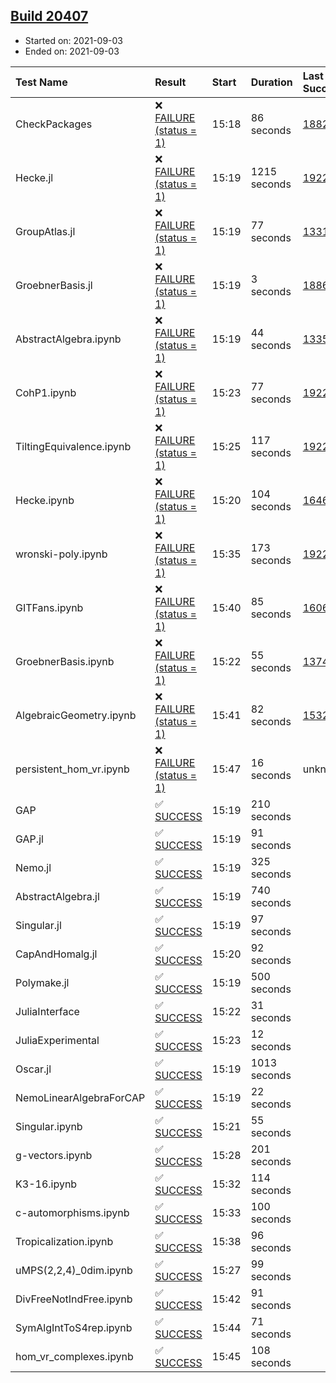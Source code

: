 ## [Build 20407](https://oscarci.mathematik.uni-kl.de/job/oscar/20407/)

* Started on: 2021-09-03
* Ended on: 2021-09-03

| Test Name    | Result | Start | Duration | Last Success | First Failure |
|:-------------|:-------|:------|:---------|:-------------|:--------------|
| CheckPackages | ❌ [FAILURE (status = 1)](https://oscarci.mathematik.uni-kl.de/job/oscar/20407/artifact/logs/build-20407/CheckPackages.log) | 15:18 | 86 seconds | [18822](https://oscarci.mathematik.uni-kl.de/job/oscar/18822/) | [18823](https://oscarci.mathematik.uni-kl.de/job/oscar/18823/) |
| Hecke.jl | ❌ [FAILURE (status = 1)](https://oscarci.mathematik.uni-kl.de/job/oscar/20407/artifact/logs/build-20407/Hecke.jl.log) | 15:19 | 1215 seconds | [19222](https://oscarci.mathematik.uni-kl.de/job/oscar/19222/) | [20152](https://oscarci.mathematik.uni-kl.de/job/oscar/20152/) |
| GroupAtlas.jl | ❌ [FAILURE (status = 1)](https://oscarci.mathematik.uni-kl.de/job/oscar/20407/artifact/logs/build-20407/GroupAtlas.jl.log) | 15:19 | 77 seconds | [13311](https://oscarci.mathematik.uni-kl.de/job/oscar/13311/) | [13312](https://oscarci.mathematik.uni-kl.de/job/oscar/13312/) |
| GroebnerBasis.jl | ❌ [FAILURE (status = 1)](https://oscarci.mathematik.uni-kl.de/job/oscar/20407/artifact/logs/build-20407/GroebnerBasis.jl.log) | 15:19 | 3 seconds | [18864](https://oscarci.mathematik.uni-kl.de/job/oscar/18864/) | [18865](https://oscarci.mathematik.uni-kl.de/job/oscar/18865/) |
| AbstractAlgebra.ipynb | ❌ [FAILURE (status = 1)](https://oscarci.mathematik.uni-kl.de/job/oscar/20407/artifact/logs/build-20407/AbstractAlgebra.ipynb.log) | 15:19 | 44 seconds | [13355](https://oscarci.mathematik.uni-kl.de/job/oscar/13355/) | [13356](https://oscarci.mathematik.uni-kl.de/job/oscar/13356/) |
| CohP1.ipynb | ❌ [FAILURE (status = 1)](https://oscarci.mathematik.uni-kl.de/job/oscar/20407/artifact/logs/build-20407/CohP1.ipynb.log) | 15:23 | 77 seconds | [19222](https://oscarci.mathematik.uni-kl.de/job/oscar/19222/) | [20152](https://oscarci.mathematik.uni-kl.de/job/oscar/20152/) |
| TiltingEquivalence.ipynb | ❌ [FAILURE (status = 1)](https://oscarci.mathematik.uni-kl.de/job/oscar/20407/artifact/logs/build-20407/TiltingEquivalence.ipynb.log) | 15:25 | 117 seconds | [19222](https://oscarci.mathematik.uni-kl.de/job/oscar/19222/) | [20152](https://oscarci.mathematik.uni-kl.de/job/oscar/20152/) |
| Hecke.ipynb | ❌ [FAILURE (status = 1)](https://oscarci.mathematik.uni-kl.de/job/oscar/20407/artifact/logs/build-20407/Hecke.ipynb.log) | 15:20 | 104 seconds | [16463](https://oscarci.mathematik.uni-kl.de/job/oscar/16463/) | [16464](https://oscarci.mathematik.uni-kl.de/job/oscar/16464/) |
| wronski-poly.ipynb | ❌ [FAILURE (status = 1)](https://oscarci.mathematik.uni-kl.de/job/oscar/20407/artifact/logs/build-20407/wronski-poly.ipynb.log) | 15:35 | 173 seconds | [19222](https://oscarci.mathematik.uni-kl.de/job/oscar/19222/) | [20152](https://oscarci.mathematik.uni-kl.de/job/oscar/20152/) |
| GITFans.ipynb | ❌ [FAILURE (status = 1)](https://oscarci.mathematik.uni-kl.de/job/oscar/20407/artifact/logs/build-20407/GITFans.ipynb.log) | 15:40 | 85 seconds | [16068](https://oscarci.mathematik.uni-kl.de/job/oscar/16068/) | [16069](https://oscarci.mathematik.uni-kl.de/job/oscar/16069/) |
| GroebnerBasis.ipynb | ❌ [FAILURE (status = 1)](https://oscarci.mathematik.uni-kl.de/job/oscar/20407/artifact/logs/build-20407/GroebnerBasis.ipynb.log) | 15:22 | 55 seconds | [13748](https://oscarci.mathematik.uni-kl.de/job/oscar/13748/) | [13749](https://oscarci.mathematik.uni-kl.de/job/oscar/13749/) |
| AlgebraicGeometry.ipynb | ❌ [FAILURE (status = 1)](https://oscarci.mathematik.uni-kl.de/job/oscar/20407/artifact/logs/build-20407/AlgebraicGeometry.ipynb.log) | 15:41 | 82 seconds | [15322](https://oscarci.mathematik.uni-kl.de/job/oscar/15322/) | [15323](https://oscarci.mathematik.uni-kl.de/job/oscar/15323/) |
| persistent_hom_vr.ipynb | ❌ [FAILURE (status = 1)](https://oscarci.mathematik.uni-kl.de/job/oscar/20407/artifact/logs/build-20407/persistent_hom_vr.ipynb.log) | 15:47 | 16 seconds | unknown | unknown |
| GAP | ✅ [SUCCESS](https://oscarci.mathematik.uni-kl.de/job/oscar/20407/artifact/logs/build-20407/GAP.log) | 15:19 | 210 seconds |  |  |
| GAP.jl | ✅ [SUCCESS](https://oscarci.mathematik.uni-kl.de/job/oscar/20407/artifact/logs/build-20407/GAP.jl.log) | 15:19 | 91 seconds |  |  |
| Nemo.jl | ✅ [SUCCESS](https://oscarci.mathematik.uni-kl.de/job/oscar/20407/artifact/logs/build-20407/Nemo.jl.log) | 15:19 | 325 seconds |  |  |
| AbstractAlgebra.jl | ✅ [SUCCESS](https://oscarci.mathematik.uni-kl.de/job/oscar/20407/artifact/logs/build-20407/AbstractAlgebra.jl.log) | 15:19 | 740 seconds |  |  |
| Singular.jl | ✅ [SUCCESS](https://oscarci.mathematik.uni-kl.de/job/oscar/20407/artifact/logs/build-20407/Singular.jl.log) | 15:19 | 97 seconds |  |  |
| CapAndHomalg.jl | ✅ [SUCCESS](https://oscarci.mathematik.uni-kl.de/job/oscar/20407/artifact/logs/build-20407/CapAndHomalg.jl.log) | 15:20 | 92 seconds |  |  |
| Polymake.jl | ✅ [SUCCESS](https://oscarci.mathematik.uni-kl.de/job/oscar/20407/artifact/logs/build-20407/Polymake.jl.log) | 15:19 | 500 seconds |  |  |
| JuliaInterface | ✅ [SUCCESS](https://oscarci.mathematik.uni-kl.de/job/oscar/20407/artifact/logs/build-20407/JuliaInterface.log) | 15:22 | 31 seconds |  |  |
| JuliaExperimental | ✅ [SUCCESS](https://oscarci.mathematik.uni-kl.de/job/oscar/20407/artifact/logs/build-20407/JuliaExperimental.log) | 15:23 | 12 seconds |  |  |
| Oscar.jl | ✅ [SUCCESS](https://oscarci.mathematik.uni-kl.de/job/oscar/20407/artifact/logs/build-20407/Oscar.jl.log) | 15:19 | 1013 seconds |  |  |
| NemoLinearAlgebraForCAP | ✅ [SUCCESS](https://oscarci.mathematik.uni-kl.de/job/oscar/20407/artifact/logs/build-20407/NemoLinearAlgebraForCAP.log) | 15:19 | 22 seconds |  |  |
| Singular.ipynb | ✅ [SUCCESS](https://oscarci.mathematik.uni-kl.de/job/oscar/20407/artifact/logs/build-20407/Singular.ipynb.log) | 15:21 | 55 seconds |  |  |
| g-vectors.ipynb | ✅ [SUCCESS](https://oscarci.mathematik.uni-kl.de/job/oscar/20407/artifact/logs/build-20407/g-vectors.ipynb.log) | 15:28 | 201 seconds |  |  |
| K3-16.ipynb | ✅ [SUCCESS](https://oscarci.mathematik.uni-kl.de/job/oscar/20407/artifact/logs/build-20407/K3-16.ipynb.log) | 15:32 | 114 seconds |  |  |
| c-automorphisms.ipynb | ✅ [SUCCESS](https://oscarci.mathematik.uni-kl.de/job/oscar/20407/artifact/logs/build-20407/c-automorphisms.ipynb.log) | 15:33 | 100 seconds |  |  |
| Tropicalization.ipynb | ✅ [SUCCESS](https://oscarci.mathematik.uni-kl.de/job/oscar/20407/artifact/logs/build-20407/Tropicalization.ipynb.log) | 15:38 | 96 seconds |  |  |
| uMPS(2,2,4)_0dim.ipynb | ✅ [SUCCESS](https://oscarci.mathematik.uni-kl.de/job/oscar/20407/artifact/logs/build-20407/uMPS-2-2-4-_0dim.ipynb.log) | 15:27 | 99 seconds |  |  |
| DivFreeNotIndFree.ipynb | ✅ [SUCCESS](https://oscarci.mathematik.uni-kl.de/job/oscar/20407/artifact/logs/build-20407/DivFreeNotIndFree.ipynb.log) | 15:42 | 91 seconds |  |  |
| SymAlgIntToS4rep.ipynb | ✅ [SUCCESS](https://oscarci.mathematik.uni-kl.de/job/oscar/20407/artifact/logs/build-20407/SymAlgIntToS4rep.ipynb.log) | 15:44 | 71 seconds |  |  |
| hom_vr_complexes.ipynb | ✅ [SUCCESS](https://oscarci.mathematik.uni-kl.de/job/oscar/20407/artifact/logs/build-20407/hom_vr_complexes.ipynb.log) | 15:45 | 108 seconds |  |  |
